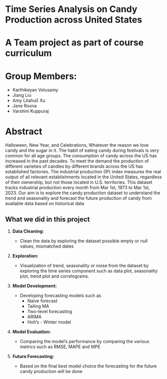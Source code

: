 # Time Series Analysis on Candy Production across United States
# A Team project as part of course curriculum


# **Group Members:**

  - Karthikeyan Velusamy 
  - Jiang Liu 
  - Amy (Jiahui) Xu 
  -  Jane Roxna  
  -  Varshini Kuppuraj  


# Abstract

Halloween, New Year, and Celebrations, Whatever the reason we love candy and the sugar in it. The habit of eating candy during festivals is very common for all age groups. The consumption of candy across the US has increased in the past decades. To meet the demand the production of different varieties of candies by different brands across the US has established factories. The industrial production (IP) index measures the real output of all relevant establishments located in the United States, regardless of their ownership, but not those located in U.S. territories. This dataset tracks industrial production every month from Mar 1st, 1973 to Mar 1st, 2023. Our aim is to explore the candy production dataset to understand the trend and seasonality and forecast the future production of candy from available data based on historical data
## What we did in this project

1. **Data Cleaning:**  
	- Clean the data by exploring the dataset possible empty or null values, mismatched dates

 
 2. **Exploration:**
	
	-  Visualization of trend, seasonality or noise from the dataset by exploring the time series component such as data plot, seasonality plot, trend plot and correlograms.
	
	
 3. **Model Development:**
	 - Developing forecasting models such as 
		 -  Naive forecast 
		 - Tailing MA 
		 - Two-level forecasting 
		 - ARIMA 
		 - Holt’s - Winter model

 4. **Model Evaluation:**
	 - Comparing the model’s performance by comparing the various metrics such as RMSE, MAPE and MPE
 5. **Future Forecasting:**
	  - Based on the final best model choice the forecasting for the future candy production will be done
